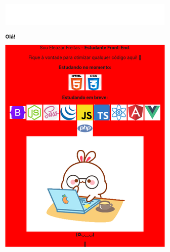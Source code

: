<img src="https://github.com/EleazarFreitas/Img-README/blob/main/img-README/header.svg">

### Olá!

<div align=center style=background-color:red;>
Sou Eleazar Freitas - <strong>Estudante Front-End</strong>.

Fique à vontade para otimizar qualquer código aqui! 🤗
  
<strong>Estudando no momento:<strong/>
  
<img width=50px align=center src="https://github.com/EleazarFreitas/Img-README/blob/main/img-README/html5.png">
<img width=50px align=center src="https://github.com/EleazarFreitas/Img-README/blob/main/img-README/css.png">
 
<p></p>
  
<strong>Estudando em breve:<strong/>
  
<img width=50px align=center src="https://github.com/EleazarFreitas/Img-README/blob/main/img-README/bootstrap.png">
<img width=50px align=center src="https://github.com/EleazarFreitas/Img-README/blob/main/img-README/nodejs.png">
<img width=50px align=center src="https://github.com/EleazarFreitas/Img-README/blob/main/img-README/sass.png">
<img width=50px align=center src="https://github.com/EleazarFreitas/Img-README/blob/main/img-README/jquery.png">
<img width=50px align=center src="https://github.com/EleazarFreitas/Img-README/blob/main/img-README/js.png">
<img width=50px align=center src="https://github.com/EleazarFreitas/Img-README/blob/main/img-README/ts.png">
<img width=50px align=center src="https://github.com/EleazarFreitas/Img-README/blob/main/img-README/reactjs.png">
<img width=50px align=center src="https://github.com/EleazarFreitas/Img-README/blob/main/img-README/angular.png">
<img width=50px align=center src="https://github.com/EleazarFreitas/Img-README/blob/main/img-README/vue.png">
<img width=50px align=center src="https://github.com/EleazarFreitas/Img-README/blob/main/img-README/php.png">
<br>  
<img width align=center src="https://github.com/EleazarFreitas/Img-README/blob/main/img-README/footer.gif">
<br>
(✿◡‿◡)
<br>
<p></p>
🤍
    
</div>
